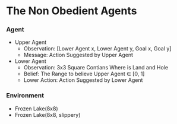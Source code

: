 # The Non Obedient Agents

### Agent

+ Upper Agent
    + Observation: [Lower Agent x, Lower Agent y, Goal x, Goal y]
    + Message: Action Suggested by Upper Agent
+ Lower Agent
    + Observation: 3x3 Square Contians Where is Land and Hole
    + Belief: The Range to believe Upper Agent $\in$ [0, 1]
    + Lower Action: Action Suggested by Lower Agent

### Environment
+ Frozen Lake(8x8)
+ Frozen Lake(8x8, slippery)